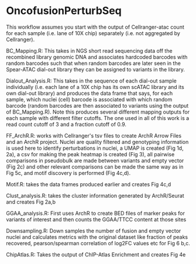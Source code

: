 # OncofusionPerturbSeq

This workflow assumes you start with the output of Cellranger-atac count for each sample (i.e. lane of 10X chip) separately (i.e. not aggregated by Cellranger). 

BC_Mapping.R: This takes in NGS short read sequencing data off the recombined library genomic DNA and associates hardcoded barcodes with random barcodes such that when random barcodes are later seen in the Spear-ATAC dial-out library they can be assigned to variants in the library.

Dialout_Analysis.R: This takes in the sequence of each dial-out sample individually (i.e. each lane of a 10X chip has its own scATAC library and its own dial-out library) and produces the data frame that says, for each sample, which nuclei (cell) barcode is associated with which random barcode (random barcodes are then associated to variants using the output of BC_Mapping.R). Note this produces several different mapping outputs for each sample with different filter cutoffs. The one used in all of this work is a read count cutoff of 3 and a fraction cutoff of 0.9. 

FF_ArchR.R: works with Cellranger's tsv files to create ArchR Arrow Files and an ArchR project. Nuclei are quality filtered and genotyping information is used here to identify perturbations in nuclei, a UMAP is created (Fig 1d, 2a), a csv for making the peak heatmap is created (Fig 3), all pairwise comparisons in pseudobulk are made between variants and empty vector (Fig 2c) and other relevant comparisons can be made the same way as in Fig 5c, and motif discovery is performed (Fig 4c,d). 

Motif.R: takes the data frames produced earlier and creates Fig 4c,d 

Clust_analysis.R: takes the cluster information generated by ArchR/Seurat and creates Fig 2a,b

GGAA_analysis.R: First uses ArchR to create BED files of marker peaks for variants of interest and then counts the GGAA/TTCC content at those sites

Downsampling.R: Down samples the number of fusion and empty vector nuclei and calculates metrics with the original dataset like fraction of peaks recovered, pearson/spearman correlation of log2FC values etc for Fig 6 b,c.

ChipAtlas.R: Takes the output of ChIP-Atlas Enrichment and creates Fig 4e
